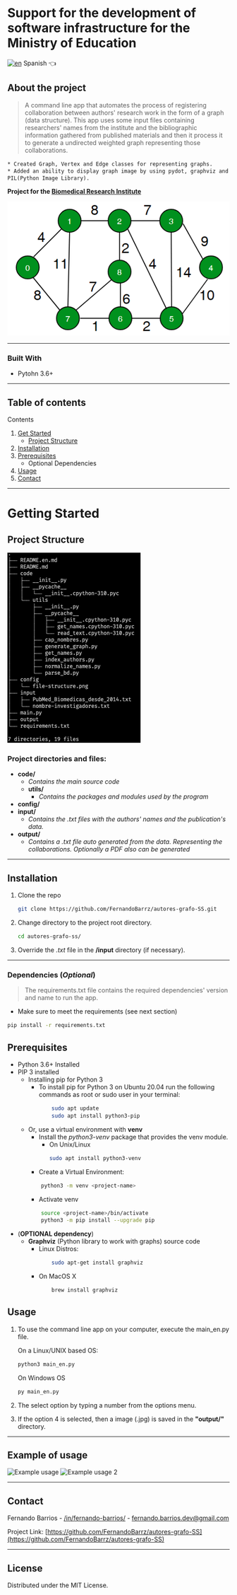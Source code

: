 # Support for the development of software infrastructure for the Ministry of Education

[![en](https://img.shields.io/badge/lang-es-green.svg)](https://github.com/FernandoBarrz/autores-grafo-SS/)         Spanish 👈
## About the project
> A command line app that automates the process of registering collaboration between authors' research work in the form of a graph (data structure). This app uses some input files containing researchers' names from the institute and the bibliographic information gathered from published materials and then it process it to generate a undirected weighted graph representing those collaborations.

    * Created Graph, Vertex and Edge classes for representing graphs.  
    * Added an ability to display graph image by using pydot, graphviz and PIL(Python Image Library).

__Project for the [Biomedical Research Institute](https://www.biomedicas.unam.mx/)__

![Undirected Weighted Graph](./config/undirected-graph.png)

---
### Built With
* Pytohn 3.6+
----

## Table of contents
Contents
1. [Get Started](#getting-started)
    * [Project Structure](#project-structure)
2. [Installation](#installation)
3. [Prerequisites](#prerequisites)
    * Optional Dependencies
5. [Usage](#usage)
6. [Contact](#contact)

----
# Getting Started

## Project Structure 
![Project Structure](./config/project-structure.png)

### Project directories and files:
* __code/__ 
    * _Contains the main source code_
    * __utils/__
        * _Contains the packages and modules used by the program_
* __config/__
* __input/__
    * _Contains the .txt files with the authors' names and the publication's data._
* __output/__
    * _Contains a .txt file auto generated from the data. Representing the collaborations. Optionally a PDF also can be generated_
----

## Installation

1. Clone the repo
    ```bash
    git clone https://github.com/FernandoBarrz/autores-grafo-SS.git
    ```
3. Change directory to the project root directory.
    ```bash
    cd autores-grafo-ss/
    ```
2. Override the _.txt_ file in the __/input__ directory (if necessary).
---
### Dependencies (_Optional_)
> The requirements.txt file contains the required dependencies' version and name to run the app.

* Make sure to meet the requirements (see next section)

```bash
pip install -r requirements.txt
```

## Prerequisites
* Python 3.6+ Installed
* PIP 3 installed
    * Installing pip for Python 3
        * To install pip for Python 3 on Ubuntu 20.04 run the following commands as root or sudo user in your terminal:
            ```bash
                sudo apt update
                sudo apt install python3-pip
            ```
    * Or, use a virtual environment with __venv__
        * Install the _python3-venv_ package that provides the venv module.
            * On Unix/Linux
                ```bash
                sudo apt install python3-venv
                ```
        * Create a Virtual Environment:
        ```bash
            python3 -m venv <project-name>
        ```
        * Activate venv
        ```bash
            source <project-name>/bin/activate
            python3 -m pip install --upgrade pip
        ```
* (__OPTIONAL dependency__)
    * __Graphviz__ (Python library to work with graphs) source code
        * Linux Distros:
            ```bash 
                sudo apt-get install graphviz
            ```
        * On MacOS X
            ```bash
                brew install graphviz
            ```

## Usage
1.  To use the command line app on your computer, execute the main_en.py file. 

    On a Linux/UNIX based OS:
    ```sh
    python3 main_en.py
    ```
    On Windows OS
    ```sh
    py main_en.py
    ```
2. The select option by typing a number from the options menu.
3. If the option 4 is selected, then a image (.jpg) is saved in the __"output/"__ directory.

---


## Example of usage

![Example usage](./config/image-1.png)
![Example usage 2](./config/image-4.png)

---
## Contact

Fernando Barrios - [/in/fernando-barrios/](https://www.linkedin.com/in/fernando-barrios/) - fernando.barrios.dev@gmail.com

Project Link: [https://github.com/FernandoBarrz/autores-grafo-SS](https://github.com/FernandoBarrz/autores-grafo-SS)

------

## License

Distributed under the MIT License. 
